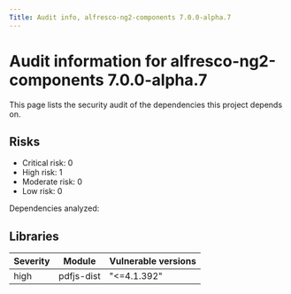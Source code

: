 ```yaml
---
Title: Audit info, alfresco-ng2-components 7.0.0-alpha.7
---
```


# Audit information for alfresco-ng2-components 7.0.0-alpha.7

This page lists the security audit of the dependencies this project depends on.

## Risks

- Critical risk: 0
- High risk: 1
- Moderate risk: 0
- Low risk: 0

Dependencies analyzed: 

## Libraries

| Severity | Module | Vulnerable versions |
| --- | --- | --- |
|high | pdfjs-dist | &#34;&lt;=4.1.392&#34; |


